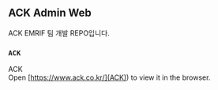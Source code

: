 
## ACK Admin Web

ACK EMRIF 팀 개발 REPO입니다.

### `ACK`

ACK <br />
Open [https://www.ack.co.kr/](ACK)) to view it in the browser.

